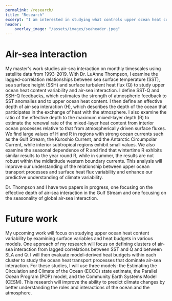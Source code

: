 ```yaml
---
permalink: /research/
title: "Research"
excerpt: "I am interested in studying what controls upper ocean heat content variability and surface heat flux variability in different regions of the ocean."
header:
    overlay_image: "/assets/images/seaheader.jpeg"
---
```


# Air-sea interaction

My master's work studies air-sea interaction on monthly timescales using satellite data from 1993-2019. With Dr. LuAnne Thompson, I examine the lagged-correlation relationships between sea surface temperature (SST), sea surface height (SSH) and surface turbulent heat flux (Q) to study upper ocean heat content variability and air-sea interaction. I define SST-Q and SSH-Q feedbacks, which estimates the strength of atmospheric feedback to SST anomalies and to upper ocean heat content. I then define an effective depth of air-sea interaction (H), which describes the depth of the ocean that participates in the exchange of heat with the atmosphere. I also examine the ratio of the effective depth to the maximum mixed-layer depth (R) to estimate the renewal rate of the mixed-layer heat content from interior ocean processes relative to that from atmospherically driven surface fluxes. We find large values of H and R in regions with strong ocean currents such as the Gulf Stream, the Kuroshio Current, and the Antarctic Circumpolar Current, while interior subtropical regions exhibit small values. We also examine the seasonal dependence of R and find that wintertime R exhibits similar results to the year round R, while in summer, the results are not robust within the midlatitude western boundary currents. This analysis will improve our understanding of the relationship between upper ocean transport processes and surface heat flux variability and enhance our predictive understanding of climate variability.

Dr. Thompson and I have two papers in progress, one focusing on the effective depth of air-sea interaction in the Gulf Stream and one focusing on the seasonality of global air-sea interaction.

# Future work

My upcoming work will focus on studying upper ocean heat content variability by examining surface variables and heat budgets in various models. One approach of my research will focus on defining clusters of air-sea interaction from lagged correlations between SST and Q and between SLA and Q. I will then evaluate model-derived heat budgets within each cluster to study the ocean heat transport processes that dominate air-sea interaction. For these studies, I will use three models: the Estimating the Circulation and Climate of the Ocean (ECCO) state estimate, the Parallel Ocean Program (POP) model, and the Community Earth Systems Model (CESM). This research will improve the ability to predict climate changes by better understanding the roles and interactions of the ocean and the atmosphere.